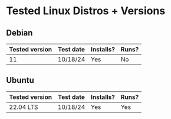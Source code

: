 # Tested Linux Distros + Versions

## Debian
| Tested version | Test date | Installs? | Runs? |
| -------------- | --------- | --------- | ----- |
| 11             | 10/18/24  | Yes       | No    |

## Ubuntu
| Tested version | Test date | Installs? | Runs? |
| -------------- | --------- | --------- | ----- |
| 22.04 LTS      | 10/18/24  | Yes       | Yes   |